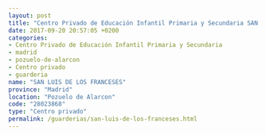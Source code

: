 ```yaml
---
layout: post
title: "Centro Privado de Educación Infantil Primaria y Secundaria SAN LUIS DE LOS FRANCESES"
date: 2017-09-20 20:57:05 +0200
categories:
- Centro Privado de Educación Infantil Primaria y Secundaria
- madrid
- pozuelo-de-alarcon
- Centro privado
- guarderia
name: "SAN LUIS DE LOS FRANCESES"
province: "Madrid"
location: "Pozuelo de Alarcon"
code: "28023868"
type: "Centro privado"
permalink: /guarderias/san-luis-de-los-franceses.html
---
```

